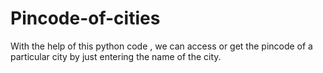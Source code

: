 # Pincode-of-cities
With the help of this python code , we can access or get the pincode of a particular city by just entering the name of the city.
